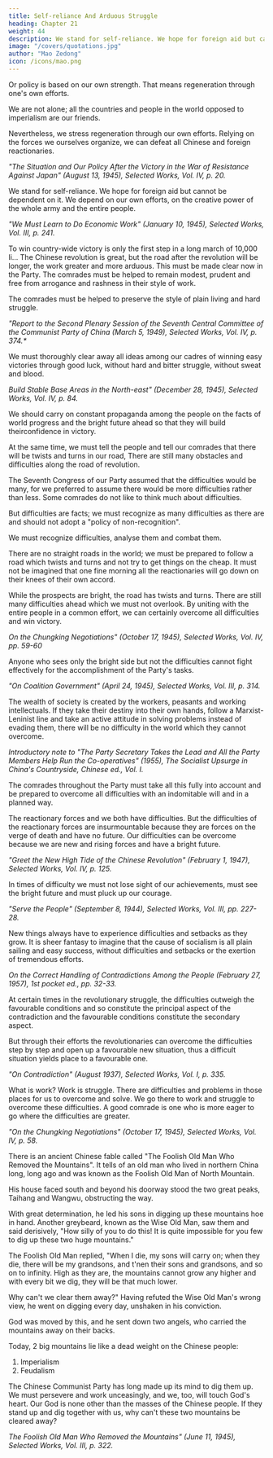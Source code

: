 ```yaml
---
title: Self-reliance And Arduous Struggle
heading: Chapter 21
weight: 44
description: We stand for self-reliance. We hope for foreign aid but cannot be dependent on it
image: "/covers/quotations.jpg"
author: "Mao Zedong"
icon: /icons/mao.png
---
```



Or policy is based on our own strength. That means regeneration through one's own efforts. 

We are not alone; all the countries and people in the world opposed to imperialism are our friends.

Nevertheless, we stress regeneration through our own efforts. Relying on the forces we ourselves organize, we can defeat all Chinese and foreign reactionaries.


<cite>"The Situation and Our Policy After the Victory in the War of Resistance Against Japan" (August 13, 1945), Selected Works, Vol. IV, p. 20.</cite>


We stand for self-reliance. We hope for foreign aid but cannot be dependent on it. We depend on our own efforts, on the creative power of the whole army and the entire people.


<cite>"We Must Learn to Do Economic Work" (January 10, 1945), Selected Works, Vol. III, p. 241.</cite>


To win country-wide victory is only the first step in a long march of 10,000 li… The Chinese revolution is great, but the road after the revolution will be longer, the work greater and more arduous. This must be made clear now in the Party. The comrades must be helped to remain modest, prudent and free from arrogance and rashness in their style of work. 

The comrades must be helped to preserve the style of plain living and hard struggle.

<cite>"Report to the Second Plenary Session of the Seventh Central Committee of the Communist Party of China (March 5, 1949), Selected Works, Vol. IV, p. 374.*</cite>


We must thoroughly clear away all ideas among our cadres of winning easy victories through good luck, without hard and bitter struggle, without sweat and blood.

<cite>Build Stable Base Areas in the North-east" (December 28, 1945), Selected Works, Vol. IV, p. 84.</cite>

We should carry on constant propaganda among the people on the facts of world progress and the bright future ahead so that they will build theirconfidence in victory. 

At the same time, we must tell the people and tell our comrades that there will be twists and turns in our road, There are still many obstacles and difficulties along the road of revolution. 

The Seventh Congress of our Party assumed that the difficulties would be many, for we preferred to assume there would be more difficulties rather than less. Some comrades do not like to think much about difficulties. 

But difficulties are facts; we must recognize as many difficulties as there are and should not adopt a "policy of non-recognition". 

We must recognize difficulties, analyse them and combat them.

There are no straight roads in the world; we must be prepared to follow a road which twists and turns and not try to get things on the cheap. It must not be imagined that one fine morning all the reactionaries will go down on their knees of their own accord. 

While the prospects are bright, the road has twists and turns. There are still many difficulties ahead which we must not overlook. By uniting with the entire people in a common effort, we can certainly overcome all difficulties and win victory. 

<cite>On the Chungking Negotiations" (October 17, 1945), Selected Works, Vol. IV, pp. 59-60</cite>

Anyone who sees only the bright side but not the difficulties cannot fight effectively for the accomplishment of the Party's tasks.

<cite>"On Coalition Government" (April 24, 1945), Selected Works, Vol. III, p. 314.</cite>

The wealth of society is created by the workers, peasants and working intellectuals. If they take their destiny into their own hands, follow a Marxist-Leninist line and take an active attitude in solving problems instead of evading them, there will be no difficulty in the world which they cannot overcome.

<cite>Introductory note to "The Party Secretary Takes the Lead and All the Party Members Help Run the Co-operatives" (1955), The Socialist Upsurge in China's Countryside, Chinese ed., Vol. I.</cite>

The comrades throughout the Party must take all this fully into account and be prepared to overcome all difficulties with an indomitable will and in a planned way. 

The reactionary forces and we both have difficulties. But the difficulties of the reactionary forces are insurmountable because they are forces on the verge of death and have no future. Our difficulties can be overcome because we are new and rising forces and have a bright future.

<cite>"Greet the New High Tide of the Chinese Revolution" (February 1, 1947), Selected Works, Vol. IV, p. 125.</cite>



In times of difficulty we must not lose sight of our achievements, must see the bright future and must pluck up our courage.

<cite>"Serve the People" (September 8, 1944), Selected Works, Vol. III, pp. 227-28.</cite>


New things always have to experience difficulties and setbacks as they grow. It is sheer fantasy to imagine that the cause of socialism is all plain sailing and easy success, without difficulties and setbacks or the exertion of tremendous efforts.


<cite>On the Correct Handling of Contradictions Among the People (February 27, 1957), 1st pocket ed., pp. 32-33.</cite>

At certain times in the revolutionary struggle, the difficulties outweigh the favourable conditions and so constitute the principal aspect of the contradiction and the favourable conditions constitute the secondary aspect.

But through their efforts the revolutionaries can overcome the difficulties step by step and open up a favourable new situation, thus a difficult situation yields place to a favourable one.

<cite>"On Contradiction" (August 1937), Selected Works, Vol. I, p. 335.</cite>


What is work? Work is struggle. There are difficulties and problems in those places for us to overcome and solve. We go there to work and struggle to overcome these difficulties. A good comrade is one who is more eager to go where the difficulties are greater.

<cite>"On the Chungking Negotiations" (October 17, 1945), Selected Works, Vol. IV, p. 58.</cite>


There is an ancient Chinese fable called "The Foolish Old Man Who Removed the Mountains". It tells of an old man who lived in northern China long, long ago and was known as the Foolish Old Man of North Mountain. 

His house faced south and beyond his doorway stood the two great peaks, Taihang and Wangwu, obstructing the way. 

With great determination, he led his sons in digging up these mountains hoe in hand. Another greybeard, known as the Wise Old Man, saw them and said derisively, "How silly of you to do this! It is quite impossible for you few to dig up these two huge mountains." 

The Foolish Old Man replied, "When I die, my sons will carry on; when they die, there will be my grandsons, and t'nen their sons and grandsons, and so on to infinity. High as they are, the mountains cannot grow
any higher and with every bit we dig, they will be that much lower. 

Why can't we clear them away?" Having refuted the Wise Old Man's wrong view, he went on digging every day, unshaken in his conviction. 

God was moved by this, and he sent down two angels, who carried the mountains away on their backs. 
 
Today, 2 big mountains lie like a dead weight on the Chinese people:

1. Imperialism
2. Feudalism

The Chinese Communist Party has long made up its mind to dig them up. We must persevere and work unceasingly, and we, too, will touch God's heart. Our God is none other than the masses of the Chinese people. If they stand up and dig together with us, why can't these two mountains be cleared away?

<cite>The Foolish Old Man Who Removed the Mountains" (June 11, 1945), Selected Works, Vol. III, p. 322.</cite>
